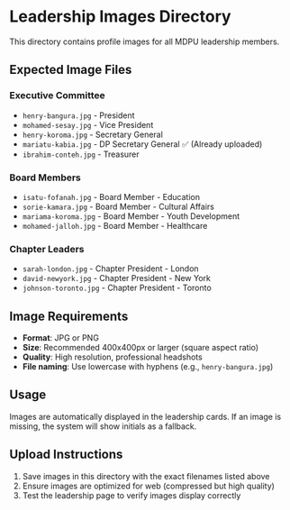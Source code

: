 # Leadership Images Directory

This directory contains profile images for all MDPU leadership members.

## Expected Image Files

### Executive Committee
- `henry-bangura.jpg` - President
- `mohamed-sesay.jpg` - Vice President  
- `henry-koroma.jpg` - Secretary General
- `mariatu-kabia.jpg` - DP Secretary General ✅ (Already uploaded)
- `ibrahim-conteh.jpg` - Treasurer

### Board Members
- `isatu-fofanah.jpg` - Board Member - Education
- `sorie-kamara.jpg` - Board Member - Cultural Affairs
- `mariama-koroma.jpg` - Board Member - Youth Development
- `mohamed-jalloh.jpg` - Board Member - Healthcare

### Chapter Leaders
- `sarah-london.jpg` - Chapter President - London
- `david-newyork.jpg` - Chapter President - New York
- `johnson-toronto.jpg` - Chapter President - Toronto

## Image Requirements

- **Format**: JPG or PNG
- **Size**: Recommended 400x400px or larger (square aspect ratio)
- **Quality**: High resolution, professional headshots
- **File naming**: Use lowercase with hyphens (e.g., `henry-bangura.jpg`)

## Usage

Images are automatically displayed in the leadership cards. If an image is missing, the system will show initials as a fallback.

## Upload Instructions

1. Save images in this directory with the exact filenames listed above
2. Ensure images are optimized for web (compressed but high quality)
3. Test the leadership page to verify images display correctly










